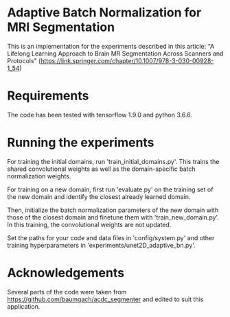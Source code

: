 # Adaptive Batch Normalization for MRI Segmentation

This is an implementation for the experiments described in this article: "A Lifelong Learning Approach to Brain MR Segmentation Across Scanners and Protocols" 
(https://link.springer.com/chapter/10.1007/978-3-030-00928-1_54)

# Requirements

The code has been tested with tensorflow 1.9.0 and python 3.6.6.

# Running the experiments
For training the initial domains, run 'train_initial_domains.py'. This trains the shared convolutional weights as well as the domain-specific batch normalization weights.

For training on a new domain, first run 'evaluate.py' on the training set of the new domain and identify the closest already learned domain.

Then, initialize the batch normalization parameters of the new domain with those of the closest domain and finetune them with 'train_new_domain.py'. In this training, the convolutional weights are not updated.

Set the paths for your code and data files in 'config/system.py' and other training hyperparameters in 'experiments/unet2D_adaptive_bn.py'.

# Acknowledgements
Several parts of the code were taken from https://github.com/baumgach/acdc_segmenter and edited to suit this application.
